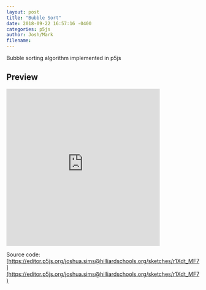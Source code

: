 ```yaml
---
layout: post
title: "Bubble Sort"
date: 2018-09-22 16:57:16 -0400
categories: p5js
author: Josh/Mark
filename: 
---
```

Bubble sorting algorithm implemented in p5js

## Preview
<iframe height="410" width="400" style="border:none;padding:0;" src="https://editor.p5js.org/embed/r1Xdt_MF7"></iframe>

Source code:
[https://editor.p5js.org/joshua.sims@hilliardschools.org/sketches/r1Xdt_MF7](https://editor.p5js.org/joshua.sims@hilliardschools.org/sketches/r1Xdt_MF7)
